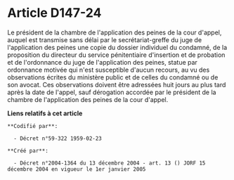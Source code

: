 # Article D147-24

Le président de la chambre de l'application des peines de la cour d'appel, auquel est transmise sans délai par le
secrétariat-greffe du juge de l'application des peines une copie du dossier individuel du condamné, de la proposition du
directeur du service pénitentiaire d'insertion et de probation et de l'ordonnance du juge de l'application des peines, statue
par ordonnance motivée qui n'est susceptible d'aucun recours, au vu des observations écrites du ministère public et de celles
du condamné ou de son avocat. Ces observations doivent être adressées huit jours au plus tard après la date de l'appel, sauf
dérogation accordée par le président de la chambre de l'application des peines de la cour d'appel.

**Liens relatifs à cet article**

	**Codifié par**:

	  - Décret n°59-322 1959-02-23

	**Créé par**:

	  - Décret n°2004-1364 du 13 décembre 2004 - art. 13 () JORF 15 décembre 2004 en vigueur le 1er janvier 2005
